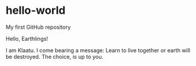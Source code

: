 # hello-world
My first GitHub repository

Hello, Earthlings!

I am Klaatu. I come bearing a message: Learn to live together or earth will be destroyed. The choice, is up to you.
